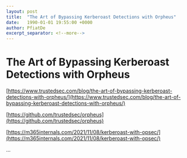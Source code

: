 ```yaml
---
layout: post
title:  "The Art of Bypassing Kerberoast Detections with Orpheus"
date:   1990-01-01 19:55:00 +0000
author: PfiatDe
excerpt_separator: <!--more-->
---
```


# The Art of Bypassing Kerberoast Detections with Orpheus

[https://www.trustedsec.com/blog/the-art-of-bypassing-kerberoast-detections-with-orpheus/](https://www.trustedsec.com/blog/the-art-of-bypassing-kerberoast-detections-with-orpheus/)

[https://github.com/trustedsec/orpheus](https://github.com/trustedsec/orpheus)

[https://m365internals.com/2021/11/08/kerberoast-with-opsec/](https://m365internals.com/2021/11/08/kerberoast-with-opsec/)

...
<!--more-->
